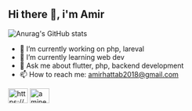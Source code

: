 ## Hi there 👋, i'm Amir 

![Anurag's GitHub stats](https://github-readme-stats.vercel.app/api?username=AmirtterK&theme=midnight-purple&show_icons=true&show=reviews,prs_merged,prs_merged_percentage)

- 🔭 I’m currently working on php, lareval
- 🌱 I’m currently learning web dev
- 💬 Ask me about flutter, php, backend development
- 📫 How to reach me: amirhattab2018@gmail.com
<p align="left">
<a href="https://linkedin.com/in/amine-dahah-1b677722b/" target="blank"><img align="center" src="https://raw.githubusercontent.com/rahuldkjain/github-profile-readme-generator/master/src/images/icons/Social/linked-in-alt.svg" alt="https://www.linkedin.com/in/amine-dahah-1b677722b/" height="30" width="40" /></a>
<a href="https://instagram.com/amine_dh27" target="blank"><img align="center" src="https://raw.githubusercontent.com/rahuldkjain/github-profile-readme-generator/master/src/images/icons/Social/instagram.svg" alt="amine_dh27" height="30" width="40" /></a>
</p>
